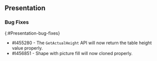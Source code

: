 ## Presentation

### Bug Fixes
{:#Presentation-bug-fixes}

* \#I455280 - The `GetActualHeight` API will now return the table height value properly.
* \#I456851 - Shape with picture fill will now cloned properly.